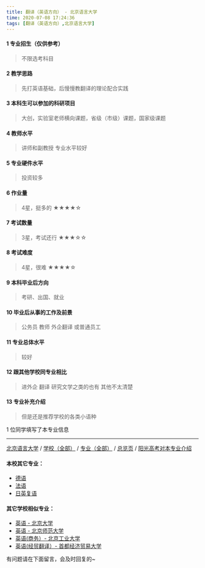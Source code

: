 ```yaml
---
title: 翻译（英语方向） - 北京语言大学
time: 2020-07-08 17:24:36
tags: [翻译（英语方向）,北京语言大学]
---
```

#### 1 专业招生（仅供参考）  
> 不限选考科目 


#### 2 教学思路
> 先打英语基础，后慢慢教翻译的理论配合实践


#### 3 本科生可以参加的科研项目
>  大创，实验室老师横向课题，省级（市级）课题，国家级课题


#### 4 教师水平
> 讲师和副教授 专业水平较好

#### 5 专业硬件水平
> 投资较多


#### 6 作业量
> 4星，挺多的
★★★★☆

#### 7 考试数量
> 3星，考试还行
★★★☆☆


#### 8 考试难度
> 4星，很难
★★★★☆


#### 9 本科毕业后方向
> 考研、出国、就业


#### 10 毕业后从事的工作及前景
> 公务员 教师 外企翻译 或普通员工


#### 11 专业总体水平
> 较好


#### 12 跟其他学校同专业相比
> 进外企 翻译 研究文学之类的也有 其他不太清楚


#### 13 专业补充介绍
> 但是还是推荐学校的各类小语种

1 位同学填写了本专业信息
***
[北京语言大学](https://univgo.github.io/2020/07/08/北京语言大学) / [学校（全部）](https://univgo.github.io/2020/07/09/学校汇总页) / [专业（全部）](https://univgo.github.io/2020/07/09/专业汇总页) / [总览页](https://univgo.github.io/2020/07/09/总览) / [阳光高考对本专业介绍](http://gaokao.chsi.com.cn/sch/zyk/view.do?schId=73394622&specId=73383587)
#### 本校其它专业：
- [德语](https://univgo.github.io/2020/07/08/德语%20-%20北京语言大学)
- [法语](https://univgo.github.io/2020/07/08/法语%20-%20北京语言大学)
- [日英复语](https://univgo.github.io/2020/07/08/日英复语%20-%20北京语言大学)

#### 其它学校相似专业：
- [英语 - 北京大学](https://univgo.github.io/2020/07/08/英语%20-%20北京大学)
- [英语 - 北京师范大学](https://univgo.github.io/2020/07/08/英语%20-%20北京师范大学)
- [英语(商务）- 北京工业大学](https://univgo.github.io/2020/07/08/英语（商务）-%20北京工业大学)
- [英语(经贸翻译）- 首都经济贸易大学](https://univgo.github.io/2020/07/08/英语（经贸翻译）-%20首都经济贸易大学)


有问题请在下面留言，会及时回复的~
